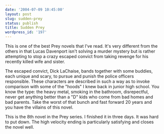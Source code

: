 ```yaml
---
date: '2004-07-09 10:45:00'
layout: post
slug: sudden-prey
status: publish
title: Sudden Prey
wordpress_id: '197'
---
```


This is one of the best Prey novels that I've read. It's very different from the others in that Lucas Davenport isn't solving a murder mystery but is rather attempting to stop a crazy escaped convict from taking revenge for his recently killed wife and sister.  

  

The escaped convict, Dick LaChaise, bands together with some buddies, each unique and scary, to pursue and punish the police officers responsible. These characters are described in such a way as to invoke comparison with some of the "hoods" I knew back in junior high school. You know the type: the heavy metal, smoking in the bathroom, disrepectful, never get anything better than a "D" kids who come from bad homes and bad parents. Take the worst of that bunch and fast forward 20 years and you have the villains of this novel.  

  

This is the 8th novel in the Prey series. I finished it in three days. It was hard to put down. The high velocity ending is particularly satisfying and closes the novel well.

